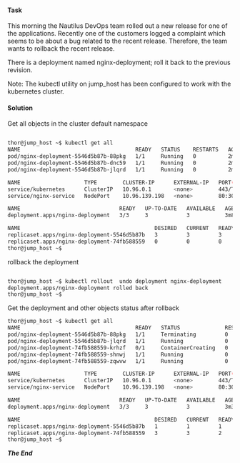 #### Task

This morning the Nautilus DevOps team rolled out a new release for one of the applications. Recently one of the customers logged a complaint which seems to be about a bug related to the recent release. Therefore, the team wants to rollback the recent release.



There is a deployment named nginx-deployment; roll it back to the previous revision.

Note: The kubectl utility on jump_host has been configured to work with the kubernetes cluster.


#### Solution

Get all objects in the cluster default namespace

```bash

thor@jump_host ~$ kubectl get all
NAME                                    READY   STATUS    RESTARTS   AGE
pod/nginx-deployment-5546d5b87b-88pkg   1/1     Running   0          2m39s
pod/nginx-deployment-5546d5b87b-dnc59   1/1     Running   0          2m36s
pod/nginx-deployment-5546d5b87b-jlqrd   1/1     Running   0          2m57s

NAME                    TYPE        CLUSTER-IP      EXTERNAL-IP   PORT(S)        AGE
service/kubernetes      ClusterIP   10.96.0.1       <none>        443/TCP        117m
service/nginx-service   NodePort    10.96.139.198   <none>        80:30008/TCP   3m8s

NAME                               READY   UP-TO-DATE   AVAILABLE   AGE
deployment.apps/nginx-deployment   3/3     3            3           3m8s

NAME                                          DESIRED   CURRENT   READY   AGE
replicaset.apps/nginx-deployment-5546d5b87b   3         3         3       2m57s
replicaset.apps/nginx-deployment-74fb588559   0         0         0       3m8s
thor@jump_host ~$ 
```

rollback the deployment

```bash

thor@jump_host ~$ kubectl rollout  undo deployment nginx-deployment
deployment.apps/nginx-deployment rolled back
thor@jump_host ~$ 
```

Get the deployment and other objects status after rollback

```bash
thor@jump_host ~$ kubectl get all
NAME                                    READY   STATUS              RESTARTS   AGE
pod/nginx-deployment-5546d5b87b-88pkg   1/1     Terminating         0          3m8s
pod/nginx-deployment-5546d5b87b-jlqrd   1/1     Running             0          3m26s
pod/nginx-deployment-74fb588559-krhzf   0/1     ContainerCreating   0          1s
pod/nginx-deployment-74fb588559-shnwj   1/1     Running             0          12s
pod/nginx-deployment-74fb588559-zqwvw   1/1     Running             0          5s

NAME                    TYPE        CLUSTER-IP      EXTERNAL-IP   PORT(S)        AGE
service/kubernetes      ClusterIP   10.96.0.1       <none>        443/TCP        118m
service/nginx-service   NodePort    10.96.139.198   <none>        80:30008/TCP   3m37s

NAME                               READY   UP-TO-DATE   AVAILABLE   AGE
deployment.apps/nginx-deployment   3/3     3            3           3m37s

NAME                                          DESIRED   CURRENT   READY   AGE
replicaset.apps/nginx-deployment-5546d5b87b   1         1         1       3m26s
replicaset.apps/nginx-deployment-74fb588559   3         3         2       3m37s
thor@jump_host ~$ 
```


***The End***



